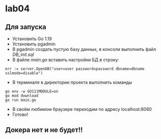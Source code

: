 # lab04

## Для запуска

* Установить Go 1.19
* Установить pgadmin
* В pgadmin создать пустую базу данных, в консоли выполнить файл *DB_init.sql*
* В файле *main.go* вставить настройки БД в строку:

```(Go)
err := server.OpenDB("user=user password=password dbname=dbname sslmode=disable")
```

* В терминале в директории проекта выполнить команды

```(Go)
go env -w GO111MODULE=on
go mod download
go run main.go
```

* В своём любимом браузере переходим по адресу localhost:8080
* Готово!

## Докера нет и не будет!!
